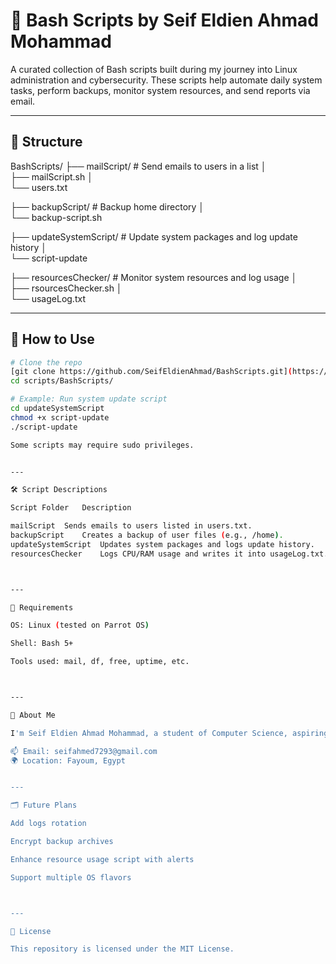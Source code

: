 # 🔧 Bash Scripts by Seif Eldien Ahmad Mohammad

A curated collection of Bash scripts built during my journey into Linux administration and cybersecurity. These scripts help automate daily system tasks, perform backups, monitor system resources, and send reports via email.

---

## 📂 Structure

BashScripts/ 
├── mailScript/  # Send emails to users in a list 
│   
├── mailScript.sh 
│   
└── users.txt 

├── backupScript/     # Backup home directory 
│   
└── backup-script.sh

├── updateSystemScript/  # Update system packages and log update history 
│   
└── script-update 

├── resourcesChecker/ # Monitor system resources and log usage 
│   
├── rsourcesChecker.sh 
│   
└── usageLog.txt

---

## 🚀 How to Use

```bash
# Clone the repo
[git clone https://github.com/SeifEldienAhmad/BashScripts.git](https://github.com/SeifEldienAhmad/BashScripts.git)
cd scripts/BashScripts/

# Example: Run system update script
cd updateSystemScript
chmod +x script-update
./script-update

Some scripts may require sudo privileges.


---

🛠 Script Descriptions

Script Folder	Description

mailScript	Sends emails to users listed in users.txt.
backupScript	Creates a backup of user files (e.g., /home).
updateSystemScript	Updates system packages and logs update history.
resourcesChecker	Logs CPU/RAM usage and writes it into usageLog.txt.



---

📌 Requirements

OS: Linux (tested on Parrot OS)

Shell: Bash 5+

Tools used: mail, df, free, uptime, etc.



---

🙋 About Me

I'm Seif Eldien Ahmad Mohammad, a student of Computer Science, aspiring Red Teamer, and Linux enthusiast.

📫 Email: seifahmed7293@gmail.com
🌍 Location: Fayoum, Egypt


---

🗂️ Future Plans

Add logs rotation

Encrypt backup archives

Enhance resource usage script with alerts

Support multiple OS flavors



---

📜 License

This repository is licensed under the MIT License.
